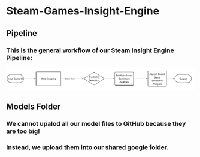 # Steam-Games-Insight-Engine
## Pipeline
### This is the general workflow of our Steam Insight Engine Pipeline:
![Piepline](pipeline.png)

## Models Folder
### We cannot upalod all our model files to GitHub because they are too big!
### Instead, we upload them into our [shared google folder](https://drive.google.com/drive/folders/16Xz-pwPH2pcVRaaQnqnKR6cqZWzK5F94?usp=sharing).
